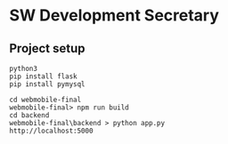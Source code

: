 # SW Development Secretary


## Project setup
```
python3
pip install flask
pip install pymysql

cd webmobile-final
webmobile-final> npm run build
cd backend
webmobile-final\backend > python app.py
http://localhost:5000
```
